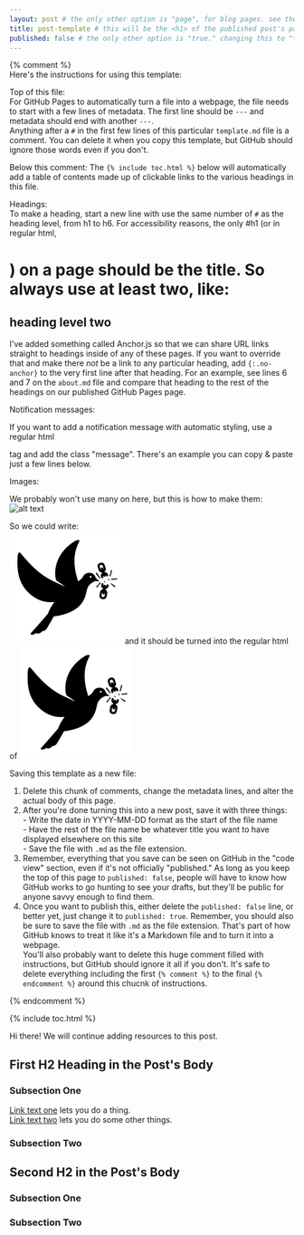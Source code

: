 ```yaml
---  
layout: post # the only other option is "page", for blog pages. see the page template in the main folder.  
title: post-template # this will be the <h1> of the published post's page (each post will be on its own page). the title here doesn't have to be the same as the name of this file.  
published: false # the only other option is "true." changing this to "true" will publish the post as a page and add it to our posts list automatically. github will automatically publish any file that starts at least two sets of `---` and ends with `.md`. including "published: false" lets us work on this file until we feel it's ready to go truly live… but people can still see our drafts if they know where to look on github.  
---  
```


{% comment %}  
  Here's the instructions for using this template:  

  Top of this file:  
  For GitHub Pages to automatically turn a file into a webpage, the file needs to start with a few lines of metadata. The first line should be `---` and metadata should end with another `---`.  
  Anything after a `#` in the first few lines of this particular `template.md` file is a comment. You can delete it when you copy this template, but GitHub should ignore those words even if you don't.  
  
  Below this comment: 
  The `{% include toc.html %}` below will automatically add a table of contents made up of clickable links to the various headings in this file.   
  
  Headings:  
  To make a heading, start a new line with use the same number of `#` as the heading level, from h1 to h6. For accessibility reasons, the only #h1 (or in regular html, <h1>) on a page should be the title. So always use at least two, like:  
  ## heading level two  
  
  I've added something called Anchor.js so that we can share URL links straight to headings inside of any of these pages. If you want to override that and make there _not_ be a link to any particular heading, add `{:.no-anchor}` to the very first line after that heading. For an example, see lines 6 and 7 on the `about.md` file and compare that heading to the rest of the headings on our published GitHub Pages page.  
  
  Notification messages:  
  
  If you want to add a notification message with automatic styling, use a regular html <p> tag and add the class "message". There's an example you can copy & paste just a few lines below.  
  
  Images:  
  
  We probably won't use many on here, but this is how to make them:  
  ![alt text](path/to/image)    
  
  So we could write:  
  ![dove breaking a chain with its beak](public/images/dove.png) and it should be turned into the regular html of <img src="public/images/dove.png" alt="dove breaking a chain with its beak">  
  
  Saving this template as a new file:  
  
  1. Delete this chunk of comments, change the metadata lines, and alter the actual body of this page. 
  2. After you're done turning this into a new post, save it with three things:  
    - Write the date in YYYY-MM-DD format as the start of the file name  
    - Have the rest of the file name be whatever title you want to have displayed elsewhere on this site  
    - Save the file with `.md` as the file extension.  
  3. Remember, everything that you save can be seen on GitHub in the "code view" section, even if it's not officially "published." As long as you keep the top of this page to `published: false`, people will have to know how GitHub works to go hunting to see your drafts, but they'll be public for anyone savvy enough to find them.  
  4. Once you want to publish this, either delete the `published: false` line, or better yet, just change it to `published: true`. Remember, you should also be sure to save the file with `.md` as the file extension. That's part of how GitHub knows to treat it like it's a Markdown file and to turn it into a webpage.  
  You'll also probably want to delete this huge comment filled with instructions, but GitHub should ignore it all if you don't. It's safe to delete everything including the first `{% comment %}` to the final `{% endcomment %}` around this chucnk of instructions.  
  
{% endcomment %}

{% include toc.html %}  

<p class="message">
  Hi there! We will continue adding resources to this post.
</p>

## First H2 Heading in the Post's Body  

### Subsection One  

[Link text one](http://www.example.com) lets you do a thing.  
[Link text two](http://www.example.com) lets you do some other things.  

### Subsection Two  

## Second H2 in the Post's Body  

### Subsection One  

### Subsection Two   

